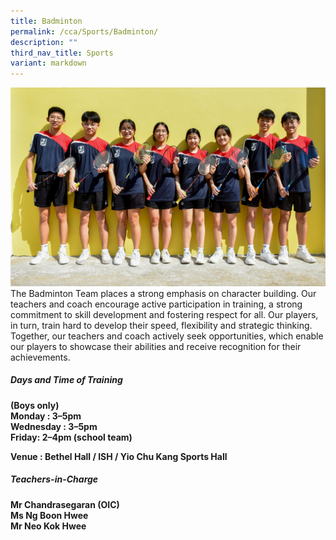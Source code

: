 ```yaml
---
title: Badminton
permalink: /cca/Sports/Badminton/
description: ""
third_nav_title: Sports
variant: markdown
---
```

![](/images/2023images/CCAs%202023/badminton2023.jpg)The Badminton Team places a strong emphasis on character building. Our teachers and coach encourage active participation in training, a strong commitment to skill development and fostering respect for all. Our players, in turn, train hard to develop their speed, flexibility and strategic thinking. Together, our teachers and coach actively seek opportunities, which enable our players to showcase their abilities and receive recognition for their achievements.&nbsp;

<b>
<h5>Days and Time of Training</h5>
(Boys only)<br>
Monday : 3–5pm&nbsp;<br>
Wednesday : 3–5pm&nbsp;<br>
Friday: 2–4pm (school team)<br>
	
Venue : Bethel Hall / ISH / Yio Chu Kang Sports Hall
<h5>Teachers-in-Charge</h5>
Mr Chandrasegaran (OIC)<br>
Ms Ng Boon Hwee<br>
Mr Neo Kok Hwee<br></b>